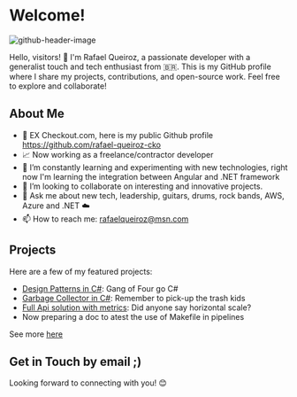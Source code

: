 # Welcome!

![github-header-image](https://github.com/user-attachments/assets/614fe51e-7259-4de1-9094-c64f3ebc8f6d)

Hello, visitors! 👋 I'm Rafael Queiroz, a passionate developer with a generalist touch and tech enthusiast from 🇧🇷. This is my GitHub profile where I share my projects, contributions, and open-source work. Feel free to explore and collaborate!

## About Me

- 💼 EX Checkout.com, here is my public Github profile https://github.com/rafael-queiroz-cko
- 📈 Now working as a freelance/contractor developer
- 🌱 I’m constantly learning and experimenting with new technologies, right now I'm learning the integration between Angular and .NET framework
- 👯 I’m looking to collaborate on interesting and innovative projects.
- 💬 Ask me about new tech, leadership, guitars, drums, rock bands, AWS, Azure and .NET ☁️
- 📫 How to reach me: [rafaelqueiroz@msn.com](mailto:rafaelqueiroz@msn.com)

## Projects

Here are a few of my featured projects:

- [Design Patterns in C#](https://github.com/rafaelqueiroz89/design_patterns_in_csharp): Gang of Four go C#
- [Garbage Collector in C#](https://github.com/rafaelqueiroz89/csharp-garbage-collector): Remember to pick-up the trash kids
- [Full Api solution with metrics](https://github.com/rafaelqueiroz89/api-with-metrics-on-docker): Did anyone say horizontal scale?
- Now preparing a doc to atest the use of Makefile in pipelines
  
See more [here](https://github.com/rafaelqueiroz89?tab=repositories)

## Get in Touch by email ;)

Looking forward to connecting with you! 😊
